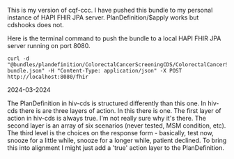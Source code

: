 This is my version of cqf-ccc. I have pushed this bundle to my personal instance of HAPI FHIR JPA server. PlanDefinition/$apply works but cdshooks does not. 

Here is the terminal command to push the bundle to a local HAPI FHIR JPA server running on port 8080. 
```
curl -d "@bundles/plandefinition/ColorectalCancerScreeningCDS/ColorectalCancerScreeningCDS-bundle.json" -H "Content-Type: application/json" -X POST http://localhost:8080/fhir
```

2024-03-2024

The PlanDefinition in hiv-cds is structured differently than this one. In hiv-cds there is are three layers of action. In this there is one. The first layer of action in hiv-cds is always true. I'm not really sure why it's there. The second layer is an array of six scenarios (never tested, MSM condition, etc). The third level is the choices on the response form - basically, test now, snooze for a little while, snooze for a longer while, patient declined. To bring this into alignment I might just add a 'true' action layer to the PlanDefinition. 